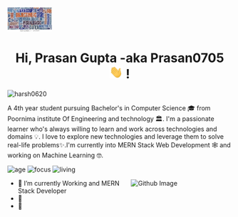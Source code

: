 <img src="https://github.com/Prasan0704/Prasan0704/blob/main/img.jpg" width="100px">

<h1 align="center"> Hi, Prasan Gupta -aka Prasan0705 <span></span> <img src="https://raw.githubusercontent.com/ABSphreak/ABSphreak/master/gifs/Hi.gif" width="30px"> ! </h1>
<p align="left"> <img src="https://komarev.com/ghpvc/?username=harsh0620&label=Profile%20views&color=0e75b6&style=flat" alt="harsh0620" /> </p>
  
A 4th year student pursuing Bachelor's in Computer Science 🎓 from Poornima institute Of Engineering and technology 🏛. I'm a passionate learner who's always willing to learn and work across technologies and domains 💡. I love to explore new technologies and leverage them to solve real-life problems✨.I'm currently into MERN Stack Web Development 🕸️ and working on Machine Learning 🤓.


![age](https://img.shields.io/badge/age-22-blue)   ![focus](https://img.shields.io/badge/focus-FullStack-brightgreen)   ![living](https://img.shields.io/badge/living-Udaipur-3c9)

<img width="45%" align="right" alt="Github Image" src="https://raw.githubusercontent.com/onimur/.github/master/.resources/git-header.svg" />

- 🌱 I’m currently Working and MERN Stack Developer
- 🌱
- 🌱

<!---
Prasan0704/Prasan0704 is a ✨ special ✨ repository because its `README.md` (this file) appears on your GitHub profile.
You can click the Preview link to take a look at your changes.
--->
